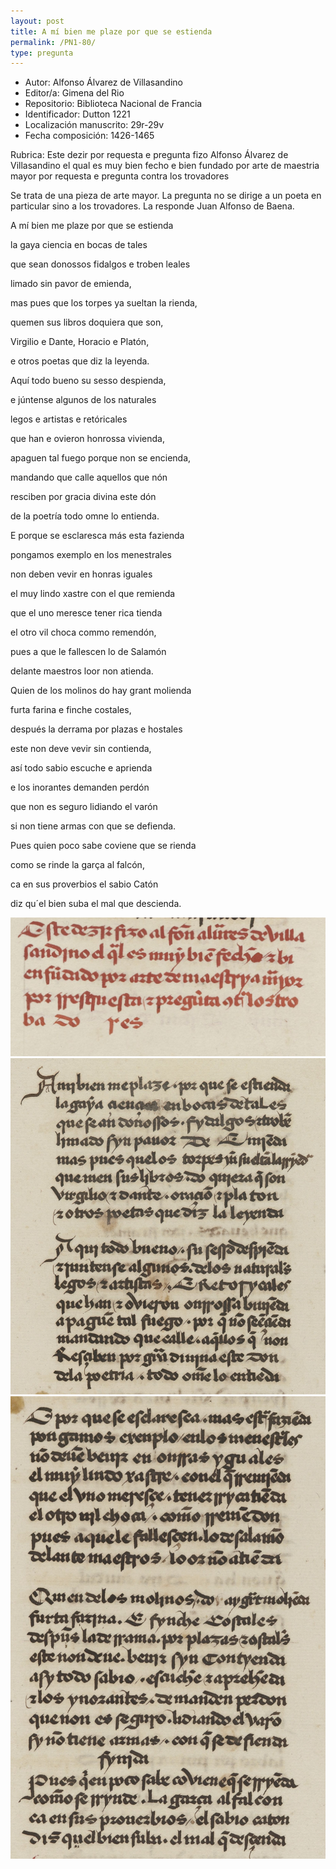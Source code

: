```yaml
---
layout: post
title: A mí bien me plaze por que se estienda
permalink: /PN1-80/
type: pregunta
---
```



* Autor: Alfonso Álvarez de Villasandino
* Editor/a: Gimena del Rio
* Repositorio: Biblioteca Nacional de Francia
* Identificador: Dutton 1221
* Localización manuscrito: 29r-29v
* Fecha composición: 1426-1465
    
    
Rubrica: Este dezir por requesta e pregunta fizo Alfonso Álvarez de Villasandino el qual es muy bien fecho e bien fundado por arte de maestria mayor por requesta e pregunta contra los trovadores


Se trata de una pieza de arte mayor. La pregunta no se dirige a un poeta en particular sino a los trovadores. La responde Juan Alfonso de Baena.

<p>A mí bien me plaze por que se estienda</p>
<p>la gaya ciencia en bocas de tales</p>
<p>que sean donossos fidalgos e troben leales</p>
<p>limado sin pavor de emienda,</p>
<p>mas pues que los torpes ya sueltan la rienda,</p>
<p>quemen sus libros doquiera que son,</p>
<p>Virgilio e Dante, Horacio e Platón,</p>
<p>e otros poetas que diz la leyenda.</p>

<p>Aquí todo bueno su sesso despienda,</p>
<p>e júntense algunos de los naturales</p>
<p>legos e artistas e retóricales</p>
<p>que han e ovieron honrossa vivienda,</p>
<p>apaguen tal fuego porque non se encienda,</p>
<p>mandando que calle aquellos que nón</p>
<p>resciben por gracia divina este dón</p>
<p>de la poetría todo omne lo entienda.</p>


<p>E porque se esclaresca más esta fazienda</p>
<p>pongamos exemplo en los menestrales</p>
<p>non deben vevir en honras iguales</p>
<p>el muy lindo xastre con el que remienda</p>
<p>que el uno meresce tener rica tienda</p>
<p>el otro vil choca commo remendón,</p>
<p>pues a que le fallescen lo de Salamón</p>
<p>delante maestros loor non atienda.</p>


<p>Quien de los molinos do hay grant molienda</p>
<p>furta farina e finche costales,</p>
<p>después la derrama por plazas e hostales</p>
<p>este non deve vevir sin contienda,</p>
<p>así todo sabio escuche e aprienda</p>
<p>e los inorantes demanden perdón</p>
<p>que non es seguro lidiando el varón</p>
<p>si non tiene armas con que se defienda.</p>

<p>Pues quien poco sabe coviene que se rienda</p>
<p>como se rinde la garça al falcón,</p>
<p>ca en sus proverbios el sabio Catón</p>
<p>diz qu´el bien suba el mal que descienda.</p>

![](../img/PN1-80-29r-0.jpg)
![](../img/PN1-80-29v-1.jpg)
![](../img/PN1-80-29v-2.jpg)

